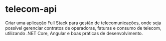 # telecom-api
Criar uma aplicação Full Stack para gestão de telecomunicações, onde seja possível gerenciar contratos de operadoras, faturas e consumo de telecom, utilizando .NET Core, Angular e boas práticas de desenvolvimento.
